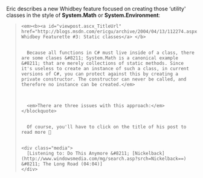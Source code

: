 Eric describes a new Whidbey feature focused on creating those &#8216;utility' classes in the style of **System.Math** or **System.Environment**:

<blockquote dir="ltr" style="MARGIN-RIGHT: 0px">

    <em><b><a id="viewpost.ascx_TitleUrl" href="http://blogs.msdn.com/ericgu/archive/2004/04/13/112274.aspx">C# Whidbey Featurette #3: Static classes</a> </b>


      Because all functions in C# must live inside of a class, there are some clases &#8211; System.Math is a canonical example &#8211; that are merely collections of static methods. Since it's useless to create an instance of such a class, in current versions of C#, you can protect against this by creating a private constructor. The constructor can never be called, and therefore no instance can be created.</em>



      <em>There are three issues with this approach:</em>
    </blockquote>


      Of course, you'll have to click on the title of his post to read more 🙂


    <div class="media">
      [Listening to: Do This Anymore &#8211; [Nickelback](http://www.windowsmedia.com/mg/search.asp?srch=Nickelback==) &#8211; The Long Road (04:04)]
    </div>






